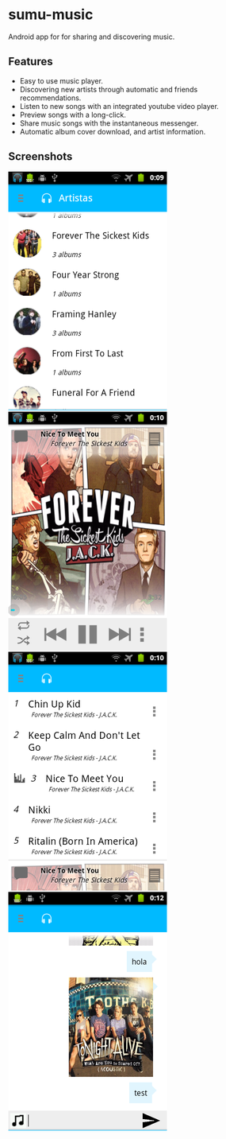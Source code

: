 sumu-music
==========

Android app for for sharing and discovering music.

Features
---------

- Easy to use music player.
- Discovering new artists through automatic and friends recommendations.
- Listen to new songs with an integrated youtube video player.
- Preview songs with a long-click.
- Share music songs with the instantaneous messenger.
- Automatic album cover download, and artist information.

Screenshots
-----------

![alt tag](/public/image1.png) ![alt tag](/public/image2.png)
![alt tag](/public/image3.png) ![alt tag](/public/image4.png)

